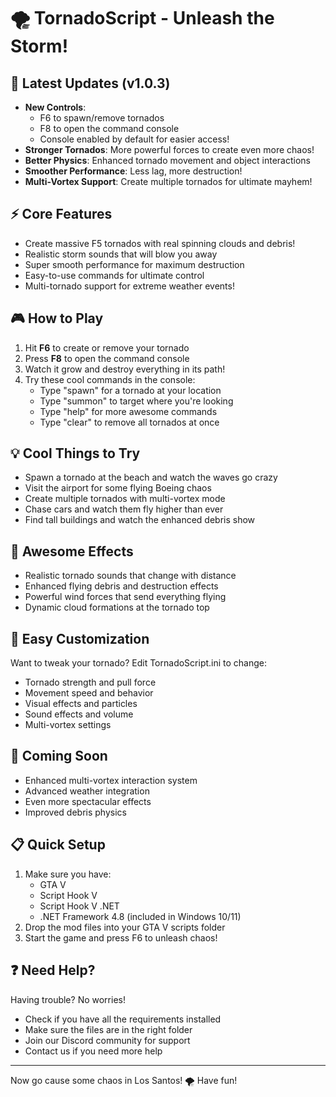 # 🌪️ TornadoScript - Unleash the Storm! 

## 🎯 Latest Updates (v1.0.3)
- **New Controls**: 
  - F6 to spawn/remove tornados
  - F8 to open the command console
  - Console enabled by default for easier access!
- **Stronger Tornados**: More powerful forces to create even more chaos!
- **Better Physics**: Enhanced tornado movement and object interactions
- **Smoother Performance**: Less lag, more destruction!
- **Multi-Vortex Support**: Create multiple tornados for ultimate mayhem!

## ⚡ Core Features
- Create massive F5 tornados with real spinning clouds and debris!
- Realistic storm sounds that will blow you away
- Super smooth performance for maximum destruction
- Easy-to-use commands for ultimate control
- Multi-tornado support for extreme weather events!

## 🎮 How to Play
1. Hit **F6** to create or remove your tornado
2. Press **F8** to open the command console
3. Watch it grow and destroy everything in its path!
4. Try these cool commands in the console:
   - Type "spawn" for a tornado at your location
   - Type "summon" to target where you're looking
   - Type "help" for more awesome commands
   - Type "clear" to remove all tornados at once

## 💡 Cool Things to Try
- Spawn a tornado at the beach and watch the waves go crazy
- Visit the airport for some flying Boeing chaos
- Create multiple tornados with multi-vortex mode
- Chase cars and watch them fly higher than ever
- Find tall buildings and watch the enhanced debris show

## 🎵 Awesome Effects
- Realistic tornado sounds that change with distance
- Enhanced flying debris and destruction effects
- Powerful wind forces that send everything flying
- Dynamic cloud formations at the tornado top

## 🔧 Easy Customization
Want to tweak your tornado? Edit TornadoScript.ini to change:
- Tornado strength and pull force
- Movement speed and behavior
- Visual effects and particles
- Sound effects and volume
- Multi-vortex settings

## 🌟 Coming Soon
- Enhanced multi-vortex interaction system
- Advanced weather integration
- Even more spectacular effects
- Improved debris physics

## 📋 Quick Setup
1. Make sure you have:
   - GTA V
   - Script Hook V
   - Script Hook V .NET
   - .NET Framework 4.8 (included in Windows 10/11)
2. Drop the mod files into your GTA V scripts folder
3. Start the game and press F6 to unleash chaos!

## ❓ Need Help?
Having trouble? No worries!
- Check if you have all the requirements installed
- Make sure the files are in the right folder
- Join our Discord community for support
- Contact us if you need more help

---
Now go cause some chaos in Los Santos! 🌪️ Have fun!
